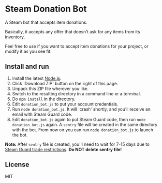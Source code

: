 # Steam Donation Bot

A Steam bot that accepts item donations.

Basically, it accepts any offer that doesn't ask for any items from its inventory.

Feel free to use if you want to accept item donations for your project, or modify it as you see fit.

## Install and run

1. Install the latest [Node.js](https://nodejs.org).
2. Click 'Download ZIP' button on the right of this page.
3. Unpack this ZIP file wherever you like.
4. Switch to the resulting directory in a command line or a terminal.
5. Do `npm install` in the directory.
6. Edit `donation_bot.js` to put your account credentials.
7. Run `node donation_bot.js`. It will 'crash' shortly, and you'll receive an email with Steam Guard code.
8. Edit `donation_bot.js` again to put Steam Guard code, then run `node donation_bot.js` again. A `sentry` file will be created in the same directory with the bot. From now on you can run `node donation_bot.js` to launch the bot.

__Note:__ After `sentry` file is created, you'll need to wait for 7-15 days due to [Steam Guard trade restrictions](https://support.steampowered.com/kb_article.php?ref=1047-EDFM-2932).
__Do NOT delete sentry file!__

## License

MIT